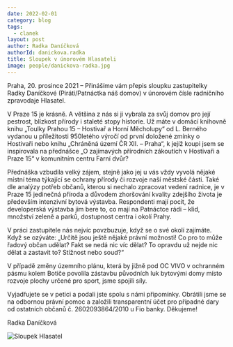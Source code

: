 ```yaml
---
date: 2022-02-01
category: blog
tags: 
  - clanek
layout: post
author: Radka Daníčková
authorId: danickova.radka
title: Sloupek v únorovém Hlasateli
image: people/danickova-radka.jpg
---
```


Praha, 20. prosince 2021 –⁠ Přinášíme vám přepis sloupku zastupitelky Radky Daníčkové (Piráti/Patnáctka náš domov) v únorovém čísle radničního zpravodaje Hlasatel.



V Praze 15 je krásně.
A většina z nás si ji vybrala za svůj domov pro její pestrost, blízkost přírody i staleté stopy historie. 
Už máte v domácí knihovně knihu „Toulky Prahou 15 – Hostivař a Horní Měcholupy“ od L. Berného vydanou u příležitosti 950letého výročí od první doložené zmínky o Hostivaři nebo knihu „Chráněná území ČR XII. – Praha“, k jejíž koupi jsem se inspirovala na přednášce „O zajímavých přírodních zákoutích v Hostivaři a Praze 15“ v komunitním centru Farní dvůr?

Přednáška vzbudila velký zájem, stejně jako jej u vás vždy vyvolá nějaké místní téma týkající se ochrany přírody či rozvoje naší městské části. Také dle analýzy potřeb občanů, kterou si nechalo zpracovat vedení radnice, je v Praze 15 jedinečná příroda a důvodem zhoršování kvality zdejšího života je především intenzivní bytová výstavba. Respondenti mají pocit, že developerská výstavba jim bere to, co mají na Patnáctce rádi – klid, množství zeleně a parků, dostupnost centra i okolí Prahy.

V práci zastupitele nás nejvíc povzbuzuje, když se o své okolí zajímáte. Když se ozýváte: „Určitě jsou ještě nějaké právní možnosti! Co pro to může řadový občan udělat? Fakt se nedá nic víc dělat? To opravdu už nejde nic dělat a zastavit to? Stížnost nebo soud?“

V případě změny územního plánu, která by jižně pod OC VIVO v ochranném pásmu kolem Botiče povolila zástavbu původních luk bytovými domy místo rozvoje plochy určené pro sport, jsme spojili síly.

Vyjadřujete se v petici a podali jste spolu s námi připomínky. Obrátili jsme se na odbornou právní pomoc a založili transparentní účet pro případné dary od ostatních občanů č. 2602093864/2010
u Fio banky. Děkujeme!

Radka Daníčková

![Sloupek Hlasatel](https://a.pirati.cz/praha15/img/articles/2022/sloupek-hlasatel-1.jpg)
